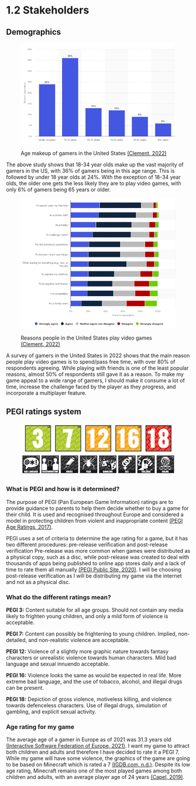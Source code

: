 # 1.2 Stakeholders

## Demographics

<figure><img src="../.gitbook/assets/image (3) (1).png" alt=""><figcaption><p>Age makeup of gamers in the United States <a href="https://www.statista.com/statistics/189582/age-of-us-video-game-players/">(Clement, 2022)</a></p></figcaption></figure>

The above study shows that 18-34 year olds make up the vast majority of gamers in the US, with 36% of gamers being in this age range. This is followed by under 18 year olds at 24%. With the exception of 18-34 year olds, the older one gets the less likely they are to play video games, with only 6% of gamers being 65 years or older.

<figure><img src="../.gitbook/assets/image (14).png" alt=""><figcaption><p>Reasons people in the United States play video games <a href="https://www.statista.com/statistics/239310/reasons-why-female-online-gamers-play-games-in-the-united-states/">(Clement, 2022)</a></p></figcaption></figure>

A survey of gamers in the United States in 2022 shows that the main reason people play video games is to spend/pass free time, with over 80% of respondents agreeing. While playing with friends is one of the least popular reasons, almost 50% of respondents still gave it as a reason. To make my game appeal to a wide range of gamers, I should make it consume a lot of time, increase the challenge faced by the player as they progress, and incorporate a multiplayer feature.

## PEGI ratings system

<figure><img src="../.gitbook/assets/image (2) (2).png" alt=""><figcaption></figcaption></figure>

### What is PEGI and how is it determined?

The purpose of PEGI (Pan European Game Information) ratings are to provide guidance to parents to help them decide whether to buy a game for their child. It is used and recognised throughout Europe and considered a model in protecting children from violent and inappropriate content [(PEGI Age Ratings, 2017)](https://pegi.info/page/pegi-age-ratings).

PEGI uses a set of criteria to determine the age rating for a game, but it has two different procedures: pre-release verification and post-release verification  Pre-release was more common when games were distributed as a physical copy, such as a disc, while post-release was created to deal with thousands of apps being published to online app stores daily and a lack of time to rate them all manually [(PEGI Public Site, 2020)](https://pegi.info/page/how-we-rate-games). I will be choosing post-release verification as I will be distributing my game via the internet and not as a physical disc.

### What do the different ratings mean?

**PEGI 3:** Content suitable for all age groups. Should not contain any media likely to frighten young children, and only a mild form of violence is acceptable.&#x20;

**PEGI 7:** Content can possibly be frightening to young children. Implied, non-detailed, and non-realistic violence are acceptable.

**PEGI 12:** Violence of a slightly more graphic nature towards fantasy characters or unrealistic violence towards human characters. Mild bad language and sexual innuendo acceptable.

**PEGI 16:** Violence looks the same as would be expected in real life. More extreme bad language, and the use of tobacco, alcohol, and illegal drugs can be present.

**PEGI 18:** Depiction of gross violence, motiveless killing, and violence towards defenceless characters. Use of illegal drugs,  simulation of gambling, and explicit sexual activity.

### Age rating for my game

The average age of a gamer in Europe as of 2021 was 31.3 years old [(Interactive Software Federation of Europe, 2021)](https://www.isfe.eu/wp-content/uploads/2022/08/FINAL-ISFE-EGDFKey-Facts-from-2021-about-Europe-video-games-sector-web.pdf). I want my game to attract both children and adults and therefore I have decided to rate it a PEGI 7. While my game will have some violence, the graphics of the game are going to be based on Minecraft which is rated a 7 [(IGDB.com, n.d.)](https://www.igdb.com/games/minecraft/age\_rating). Despite its low age rating, Minecraft remains one of the most played games among both children and adults, with an average player age of 24 years [(Capel, 2019)](https://www.pcgamesn.com/minecraft/player-age).

